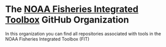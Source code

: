 # The [NOAA Fisheries Integrated Toolbox](https://noaa-fisheries-integrated-toolbox.github.io/) GitHub Organization 

In this organization you can find all repositories associated with tools in the NOAA Fisheries Integrated Toolbox (FIT) 
